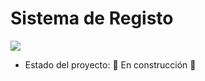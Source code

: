 <h1>Sistema de Registo </h1>
<p align="left">
   <img src="https://img.shields.io/badge/STATUS-EN%20DESAROLLO-green">
   </p>

- Estado del proyecto:    :construction: En construcción :construction:
